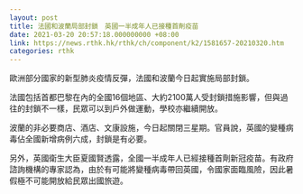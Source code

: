 ```yaml
---
layout: post
title: 法國和波蘭局部封鎖　英國一半成年人已接種首劑疫苗
date: 2021-03-20 20:57:18.000000000 +08:00
link: https://news.rthk.hk/rthk/ch/component/k2/1581657-20210320.htm
categories: rthk
---
```


歐洲部分國家的新型肺炎疫情反彈，法國和波蘭今日起實施局部封鎖。

法國包括首都巴黎在內的全國16個地區、大約2100萬人受封鎖措施影響，但與過往的封鎖不一樣，民眾可以到戶外做運動，學校亦繼續開放。

波蘭的非必要商店、酒店、文康設施，今日起關閉三星期。官員說，英國的變種病毒佔全國新增病例六成，封鎖是有必要。

另外，英國衛生大臣夏國賢透露，全國一半成年人已經接種首劑新冠疫苗。有政府諮詢機構的專家認為，由於有可能將變種病毒帶回英國，令國家面臨風險，因此暑假極不可能開放給民眾出國旅遊。
